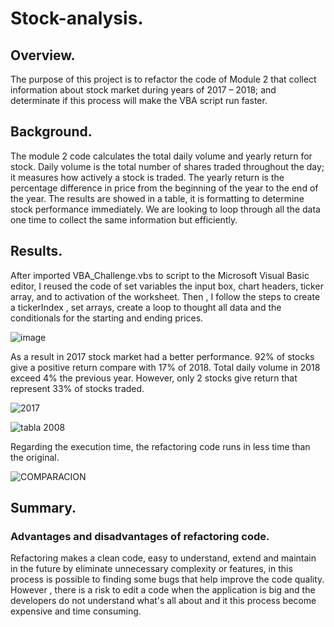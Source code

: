 # Stock-analysis.

## Overview.
The purpose of this project is to refactor the code of Module 2 that collect information about stock market during years of 2017 – 2018; and determinate if this process will make the VBA script run faster.

## Background.
The module 2 code calculates the total daily volume and yearly return for stock. Daily volume is the total number of shares traded throughout the day; it measures how actively a stock is traded. The yearly return is the percentage difference in price from the beginning of the year to the end of the year. 
The results are showed in a table, it is formatting to determine stock performance immediately. We are looking to loop through all the data one time to collect the same information but efficiently.

## Results.
After imported VBA_Challenge.vbs to script to the Microsoft Visual Basic editor, I reused the code of set variables the input box, chart headers, ticker array, and to activation of the worksheet. Then , I follow the steps to create a tickerIndex , set arrays, create a loop to thought all data and the conditionals for the starting and ending prices.

![image](https://user-images.githubusercontent.com/120151872/210043332-73b6c4c1-c17f-4fca-9e7a-c81733155267.png)

As a result in 2017 stock market had a better performance. 92% of stocks give a positive return compare with 17% of 2018.  Total daily volume in 2018 exceed  4% the previous year. However, only 2 stocks give return that represent 33% of stocks traded. 

![2017](https://user-images.githubusercontent.com/120151872/210043674-becd8d07-d5d8-4e0b-9649-fe3345002c3b.PNG)     

![tabla 2008](https://user-images.githubusercontent.com/120151872/210043716-a1028d74-3744-483f-a4ae-dcd4766172f6.PNG)

Regarding the execution time, the refactoring code runs in less time than the original.

![COMPARACION](https://user-images.githubusercontent.com/120151872/210044997-d4d8d864-3328-483d-9b21-aa1bd4565dda.png)

## Summary.

### Advantages and disadvantages of refactoring code.

Refactoring makes a clean code,  easy to understand, extend and maintain in the future by eliminate unnecessary complexity or features, in this process is possible to finding some bugs that help improve the code quality. However , there is a risk to  edit a code when the application is big and the developers do not understand what's all about and it this process become expensive and time  consuming.



